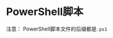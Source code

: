 <!--
 * @Author: MB's X13 374870361@qq.com
 * @Date: 2023-12-26 16:23:59
 * @LastEditors: MB's X13 374870361@qq.com
 * @LastEditTime: 2023-12-26 16:28:55
 * @Description: 
-->
# PowerShell脚本

注意：
PowerShell脚本文件的后缀都是`.ps1`
